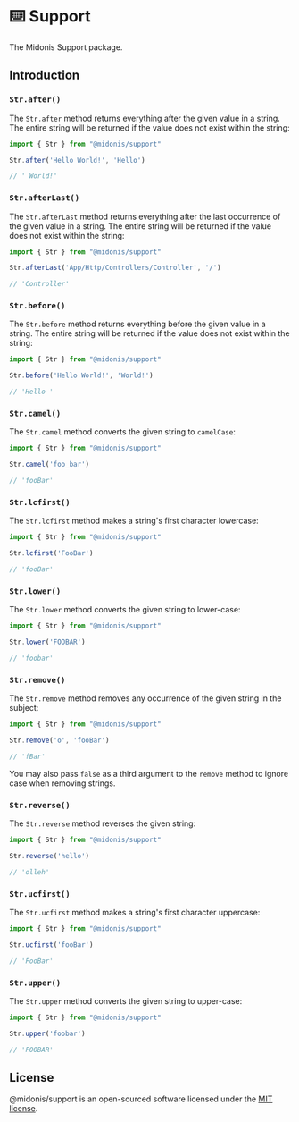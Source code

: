 # ⌨️ Support

The Midonis Support package.

## Introduction

### `Str.after()`

The `Str.after` method returns everything after the given value in a string. The entire string will be returned if the value does not exist within the string:

```ts
import { Str } from "@midonis/support"

Str.after('Hello World!', 'Hello')

// ' World!'
```

### `Str.afterLast()`

The `Str.afterLast` method returns everything after the last occurrence of the given value in a string. The entire string will be returned if the value does not exist within the string:

```ts
import { Str } from "@midonis/support"

Str.afterLast('App/Http/Controllers/Controller', '/')

// 'Controller'
```

### `Str.before()`

The `Str.before` method returns everything before the given value in a string. The entire string will be returned if the value does not exist within the string:

```ts
import { Str } from "@midonis/support"

Str.before('Hello World!', 'World!')

// 'Hello '
```

### `Str.camel()`

The `Str.camel` method converts the given string to `camelCase`:

```ts
import { Str } from "@midonis/support"

Str.camel('foo_bar')

// 'fooBar'
```

### `Str.lcfirst()`

The `Str.lcfirst` method makes a string's first character lowercase:

```ts
import { Str } from "@midonis/support"

Str.lcfirst('FooBar')

// 'fooBar'
```

### `Str.lower()`

The `Str.lower` method converts the given string to lower-case:

```ts
import { Str } from "@midonis/support"

Str.lower('FOOBAR')

// 'foobar'
```

### `Str.remove()`

The `Str.remove` method removes any occurrence of the given string in the subject:

```ts
import { Str } from "@midonis/support"

Str.remove('o', 'fooBar')

// 'fBar'
```

You may also pass `false` as a third argument to the `remove` method to ignore case when removing strings.

### `Str.reverse()`

The `Str.reverse` method reverses the given string:

```ts
import { Str } from "@midonis/support"

Str.reverse('hello')

// 'olleh'
```

### `Str.ucfirst()`

The `Str.ucfirst` method makes a string's first character uppercase:

```ts
import { Str } from "@midonis/support"

Str.ucfirst('fooBar')

// 'FooBar'
```

### `Str.upper()`

The `Str.upper` method converts the given string to upper-case:

```ts
import { Str } from "@midonis/support"

Str.upper('foobar')

// 'FOOBAR'
```

## License

@midonis/support is an open-sourced software licensed under the [MIT license](LICENSE.md).
